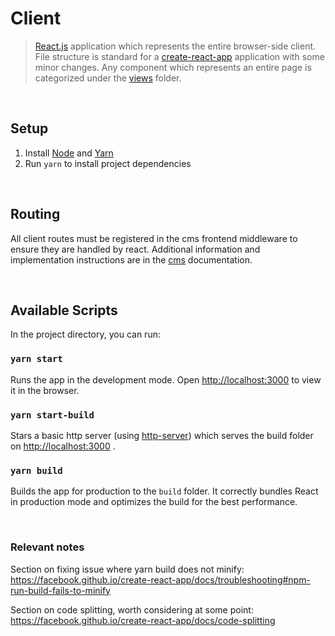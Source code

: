 # Client

> [React.js](https://reactjs.org/) application which represents the entire browser-side client. File structure is standard for a [create-react-app](https://github.com/facebook/create-react-app) application with some minor changes. Any component which represents an entire page is categorized under the [views](/client/src/views) folder.

<br />

## Setup

1. Install [Node](https://nodejs.org/en/) and [Yarn](https://classic.yarnpkg.com/en/docs/install#windows-stable)
2. Run `yarn` to install project dependencies

<br />

## Routing

All client routes must be registered in the cms frontend middleware to ensure they are handled by react. Additional information and implementation instructions are in the [cms](/cms#static-assets) documentation.

<br/>

## Available Scripts

In the project directory, you can run:

### `yarn start`

Runs the app in the development mode.
Open [http://localhost:3000](http://localhost:3000) to view it in the browser.

### `yarn start-build`

Stars a basic http server (using [http-server](https://www.npmjs.com/package/http-server)) which serves the build folder on [http://localhost:3000](http://localhost:3000) .

### `yarn build`

Builds the app for production to the `build` folder.
It correctly bundles React in production mode and optimizes the build for the best performance.

<br />

### Relevant notes

Section on fixing issue where yarn build does not minify: https://facebook.github.io/create-react-app/docs/troubleshooting#npm-run-build-fails-to-minify

Section on code splitting, worth considering at some point: https://facebook.github.io/create-react-app/docs/code-splitting
